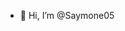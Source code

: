 - 👋 Hi, I’m @Saymone05

<!---
Saymone05/Saymone05 is a ✨ special ✨ repository because its `README.md` (this file) appears on your GitHub profile.
You can click the Preview link to take a look at your changes.
--->
